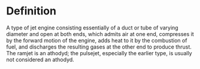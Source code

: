 # Definition

A type of jet engine consisting essentially of a duct or tube of varying
diameter and open at both ends, which admits air at one end, compresses
it by the forward motion of the engine, adds heat to it by the
combustion of fuel, and discharges the resulting gases at the other end
to produce thrust. The ramjet is an athodyd; the pulsejet, especially
the earlier type, is usually not considered an athodyd.
